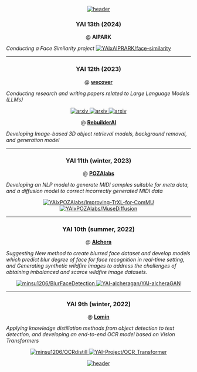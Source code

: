 <!-- HEADER START -->
<p align="center"><a href="#">
    <img src="https://capsule-render.vercel.app/api?type=waving&color=0:7F99F8,100:374874&height=250&width=100%&section=header&text=Industry%20Cooperation&fontSize=40&fontColor=ffffff&animation=fadeIn&fontAlignY=40" alt="header" />
</a></p>
<!-- HEADER END -->

<h3 align="center">YAI 13th (2024)</h3>

<p align="center">  
@ 
<a href = https://www.aipark.ai/>
</a>
<b> AIPARK </b>

*Conducting a Face Similarity project*
<a href="https://github.com/jmjmfasdf/face-similarity.git">
    <img src="https://github-readme-stats-sigma-five.vercel.app/api/pin/?username=jmjmfasdf&repo=face-similarity&title_color=fff&icon_color=f9f9f9&text_color=f9f9f9&bg_color=aaff55" alt="YAIxAIPRARK/face-similarity" />
</a>
</p>
 

---

<h3 align="center">YAI 12th (2023)</h3>

<p align="center">  
@ 
<a href = https://www.wecoverai.com/>
<b> wecover </b>
</a>
</p>
 
*Conducting research and writing papers related to Large Language Models (LLMs)*

<p align="center">
    
<a href="https://arxiv.org/pdf/2402.10645" title="Can Separators Improve Chain-of-Thought Prompting?">
    <img src="https://img.shields.io/badge/Paper-Arxiv-red" alt="arxiv" />
</a>
    
<a href="https://arxiv.org/pdf/2405.16155" title="Improving Multi-lingual Alignment Through Soft Contrastive Learning">
    <img src="https://img.shields.io/badge/Paper-Arxiv-red" alt="arxiv" />
</a>
<a href="https://arxiv.org/pdf/2402.17097" title="RE-EX : REVISING AFTER EXPLANATION REDUCES
THE FACTUAL ERRORS IN LLM RESPONSES">
    <img src="https://img.shields.io/badge/Paper-Arxiv-red" alt="arxiv" />
</a>

</p>

<p align="center">  
@ 
<a href = https://rebuilderai.com/>
<b> RebuilderAI </b>
</a>
</p>
 
*Developing Image-based 3D object retrieval models, background removal, and generation model*

---

<h3 align="center">YAI 11th (winter, 2023)</h3>

<p align="center">  
@ 
<a href = https://pozalabs.com/>
<b> POZAlabs </b>
</a>
</p>
 
*Developing an NLP model to generate MIDI samples suitable for meta data, and a diffusion model to correct incorrectly generated MIDI data*
<p align="center">
<a href="https://github.com/YAIxPOZAlabs/Improving-TrXL-for-ComMU.git">
    <img src="https://github-readme-stats-sigma-five.vercel.app/api/pin/?username=YAIxPOZAlabs&repo=Improving-TrXL-for-ComMU&title_color=fff&icon_color=f9f9f9&text_color=f9f9f9&bg_color=30,634FE1,416CB3&" alt="YAIxPOZAlabs/Improving-TrXL-for-ComMU" />
</a>
    
<a href="https://github.com/YAIxPOZAlabs/MuseDiffusion.git">
    <img src="https://github-readme-stats-sigma-five.vercel.app/api/pin/?username=YAIxPOZAlabs&repo=MuseDiffusion&title_color=fff&icon_color=f9f9f9&text_color=f9f9f9&bg_color=30,416CB3,634FE1&" alt="YAIxPOZAlabs/MuseDiffusion" />
</a>
</p>

---

<h3 align="center">YAI 10th (summer, 2022)</h3>

<p align="center">  
@ 
<a href =https://alchera.ai//>
<b> Alchera </b>
</a>
</p>

*Suggesting New method to create blurred face dataset and develop models which predict blur degree of face for face recognition in real-time setting, and Generating synthetic wildfire images to address the challenges of obtaining imbalanced and scarce wildfire image datasets.*

<p align="center">
<a href="https://github.com/minsu1206/BlurFaceDetection.git">
    <img src="https://github-readme-stats-sigma-five.vercel.app/api/pin/?username=minsu1206&repo=BlurFaceDetection&title_color=fff&icon_color=f9f9f9&text_color=f9f9f9&bg_color=30,00BEFF,005BAF&" alt="minsu1206/BlurFaceDetection" />
</a>
<a href="https://github.com/YAI-alcheragan/YAI-alcheraGAN.git">
    <img src="https://github-readme-stats-sigma-five.vercel.app/api/pin/?username=YAI-alcheragan&repo=YAI-alcheraGAN&title_color=fff&icon_color=f9f9f9&text_color=f9f9f9&bg_color=0,005BAF,00BEFF&" alt="YAI-alcheragan/YAI-alcheraGAN" />
</a>
</p>


---

<h3 align="center">YAI 9th (winter, 2022) </h3>
<p align="center">  
@ 
<a href =https://lomin.ai/>
<b> Lomin </b>
</a>
</p>

*Applying knowledge distillation methods from object detection to text detection, and developing an end-to-end OCR model based on Vision Transformers*

<p align="center">
<a href="https://github.com/minsu1206/OCRdistill.git">
    <img src="https://github-readme-stats-sigma-five.vercel.app/api/pin/?username=minsu1206&repo=OCRdistill&title_color=fff&icon_color=f9f9f9&text_color=f9f9f9&bg_color=30,FFBF8B,F27500&" alt="minsu1206/OCRdistill" />
</a>
<a href="https://github.com/YAI-Project/OCR_Transformer.git">
    <img src="https://github-readme-stats-sigma-five.vercel.app/api/pin/?username=YAI-Project&repo=OCR_Transformer&title_color=fff&icon_color=f9f9f9&text_color=f9f9f9&bg_color=30,F27500,FFBF8B&cache_seconds=1200" alt="YAI-Project/OCR_Transformer" />
</a>
</p>



<!-- FOOTER START -->
<p align="center"><a href="#">
    <img src="https://capsule-render.vercel.app/api?type=waving&color=0:7F99F8,100:374874&height=150&width=100%&section=footer&animation=fadeIn&fontAlignY=40" alt="header" />
</a></p>
<!-- FOOTER END -->
